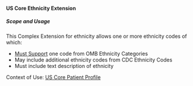 #### US Core Ethnicity Extension


##### Scope and Usage

This Complex Extension for ethnicity allows one or more ethnicity codes of which:

- [Must Support](guidance.html#must-support) one code from OMB Ethnicity Categories
- May include additional ethnicity codes from CDC Ethnicity Codes
- Must include text description of ethnicity


Context of Use: [US Core Patient Profile]({{site.data.structuredefinitions.us-core-patient.path}})
